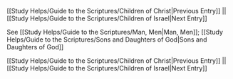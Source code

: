 [[Study Helps/Guide to the Scriptures/Children of Christ|Previous Entry]]  ||  [[Study Helps/Guide to the Scriptures/Children of Israel|Next Entry]]

 See [[Study Helps/Guide to the Scriptures/Man, Men|Man, Men]]; [[Study Helps/Guide to the Scriptures/Sons and Daughters of God|Sons and Daughters of God]]

[[Study Helps/Guide to the Scriptures/Children of Christ|Previous Entry]]  ||  [[Study Helps/Guide to the Scriptures/Children of Israel|Next Entry]]